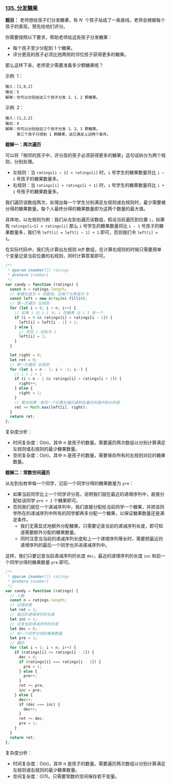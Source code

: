 ### [135. 分发糖果](https://leetcode-cn.com/problems/candy/)

**题目：** 老师想给孩子们分发糖果，有 *N*  个孩子站成了一条直线，老师会根据每个孩子的表现，预先给他们评分。

你需要按照以下要求，帮助老师给这些孩子分发糖果：

- 每个孩子至少分配到 1 个糖果。
- 评分更高的孩子必须比他两侧的邻位孩子获得更多的糖果。

那么这样下来，老师至少需要准备多少颗糖果呢？

示例  1：

```
输入：[1,0,2]
输出：5
解释：你可以分别给这三个孩子分发 2、1、2 颗糖果。
```

示例  2：

```
输入：[1,2,2]
输出：4
解释：你可以分别给这三个孩子分发 1、2、1 颗糖果。
     第三个孩子只得到 1 颗糖果，这已满足上述两个条件。
```

**题解一：两次遍历**

可以将「相邻的孩子中，评分高的孩子必须获得更多的糖果」这句话拆分为两个规则，分别处理。

- 左规则：当 `ratings[i − 1] < ratings[i]` 时，`i` 号学生的糖果数量将比 `i − 1` 号孩子的糖果数量多。
- 右规则：当 `ratings[i] > ratings[i + 1]` 时，`i` 号学生的糖果数量将比 `i + 1` 号孩子的糖果数量多。

我们遍历该数组两次，处理出每一个学生分别满足左规则或右规则时，最少需要被分得的糖果数量。每个人最终分得的糖果数量即为这两个数量的最大值。

具体地，以左规则为例：我们从左到右遍历该数组，假设当前遍历到位置 `i`，如果有 `ratings[i−1] < ratings[i]` 那么 `i` 号学生的糖果数量将比 `i - 1` 号孩子的糖果数量多，我们令 `left[i] = left[i − 1] + 1` 即可，否则我们令 `left[i] = 1`。

在实际代码中，我们先计算出左规则 _left_ 数组，在计算右规则的时候只需要用单个变量记录当前位置的右规则，同时计算答案即可。

```js
/**
 * @param {number[]} ratings
 * @return {number}
 */
var candy = function (ratings) {
  const n = ratings.length;
  // 新建长度为 n 的数组，且每个元素值为 0
  const left = new Array(n).fill(0);
  // 第一次遍历 左规则
  for (let i = 0; i < n; i++) {
    // 如果 i 比 i-1 大，i 的糖果 比 i-1 多一个
    if (i > 0 && ratings[i] > ratings[i - 1]) {
      left[i] = left[i - 1] + 1;
    } else {
      // 否则 i 初始为 1
      left[i] = 1;
    }
  }

  let right = 0;
  let ret = 0;
  // 第一次遍历 右规则
  for (let i = n - 1; i > -1; i--) {
    // i > i + 1
    if (i < n - 1 && ratings[i] > ratings[i + 1]) {
      right++;
    } else {
      right = 1;
    }
    // 累加结果：取同一个位置左遍历值和右遍历的值中较大的值
    ret += Math.max(left[i], right);
  }
  return ret;
};
```

复杂度分析：

- 时间复杂度：O(n)，其中 n 是孩子的数量。需要遍历两次数组以分别计算满足左规则或右规则的最少糖果数量。
- 空间复杂度：O(n)，其中 n 是孩子的数量。需要保存所有的左规则对应的糖果数量。

**题解二：常数空间遍历**

从左到右枚举每一个同学，记前一个同学分得的糖果数量为 `pre`：

- 如果当前同学比上一个同学评分高，说明我们就在最近的递增序列中，直接分配给该同学 `pre + 1` 个糖果即可。
- 否则我们就在一个递减序列中，我们直接分配给当前同学一个糖果，并把该同学所在的递减序列中所有的同学都再多分配一个糖果，以保证糖果数量还是满足条件。
  - 我们无需显式地额外分配糖果，只需要记录当前的递减序列长度，即可知道需要额外分配的糖果数量。
  - 同时注意当当前的递减序列长度和上一个递增序列等长时，需要把最近的递增序列的最后一个同学也并进递减序列中。

这样，我们只要记录当前递减序列的长度 `dec`，最近的递增序列的长度 `inc` 和前一个同学分得的糖果数量 `pre` 即可。

```js
/**
 * @param {number[]} ratings
 * @return {number}
 */
var candy = function (ratings) {
  // 人数
  const n = ratings.length;
  // 记录结果
  let ret = 1;
  // 最近的递增序列的长度
  let inc = 1;
  // 记录当前递减序列的长度
  let dec = 0;
  // 前一个同学分得的糖果数量
  let pre = 1;
  // 遍历
  for (let i = 1; i < n; i++) {
    if (ratings[i] >= ratings[i - 1]) {
      dec = 0;
      if (ratings[i] === ratings[i - 1]) {
        pre = 1;
      } else {
        pre++;
      }
      ret += pre;
      inc = pre;
    } else {
      dec++;
      if (dec === inc) {
        dec++;
      }
      ret += dec;
      pre = 1;
    }
  }
  return ret;
};
```

复杂度分析：

- 时间复杂度：O(n)，其中 n 是孩子的数量。需要遍历两次数组以分别计算满足左规则或右规则的最少糖果数量。
- 空间复杂度：O(1)。只需要常数的空间保存若干变量。
